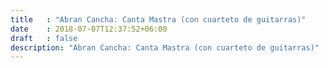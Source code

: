 ```yaml
---
title   : "Abran Cancha: Canta Mastra (con cuarteto de guitarras)"
date    : 2018-07-07T12:37:52+06:00
draft   : false
description: "Abran Cancha: Canta Mastra (con cuarteto de guitarras)"
---
```

